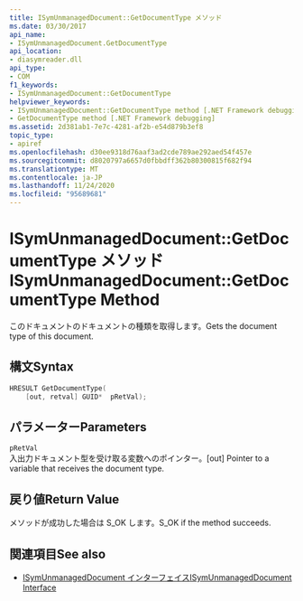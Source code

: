 ```yaml
---
title: ISymUnmanagedDocument::GetDocumentType メソッド
ms.date: 03/30/2017
api_name:
- ISymUnmanagedDocument.GetDocumentType
api_location:
- diasymreader.dll
api_type:
- COM
f1_keywords:
- ISymUnmanagedDocument::GetDocumentType
helpviewer_keywords:
- ISymUnmanagedDocument::GetDocumentType method [.NET Framework debugging]
- GetDocumentType method [.NET Framework debugging]
ms.assetid: 2d381ab1-7e7c-4281-af2b-e54d879b3ef8
topic_type:
- apiref
ms.openlocfilehash: d30ee9318d76aaf3ad2cde789ae292aed54f457e
ms.sourcegitcommit: d8020797a6657d0fbbdff362b80300815f682f94
ms.translationtype: MT
ms.contentlocale: ja-JP
ms.lasthandoff: 11/24/2020
ms.locfileid: "95689681"
---
```

# <a name="isymunmanageddocumentgetdocumenttype-method"></a><span data-ttu-id="750ba-102">ISymUnmanagedDocument::GetDocumentType メソッド</span><span class="sxs-lookup"><span data-stu-id="750ba-102">ISymUnmanagedDocument::GetDocumentType Method</span></span>

<span data-ttu-id="750ba-103">このドキュメントのドキュメントの種類を取得します。</span><span class="sxs-lookup"><span data-stu-id="750ba-103">Gets the document type of this document.</span></span>  
  
## <a name="syntax"></a><span data-ttu-id="750ba-104">構文</span><span class="sxs-lookup"><span data-stu-id="750ba-104">Syntax</span></span>  
  
```cpp  
HRESULT GetDocumentType(  
    [out, retval] GUID*  pRetVal);  
```  
  
## <a name="parameters"></a><span data-ttu-id="750ba-105">パラメーター</span><span class="sxs-lookup"><span data-stu-id="750ba-105">Parameters</span></span>  

 `pRetVal`  
 <span data-ttu-id="750ba-106">入出力ドキュメント型を受け取る変数へのポインター。</span><span class="sxs-lookup"><span data-stu-id="750ba-106">[out] Pointer to a variable that receives the document type.</span></span>  
  
## <a name="return-value"></a><span data-ttu-id="750ba-107">戻り値</span><span class="sxs-lookup"><span data-stu-id="750ba-107">Return Value</span></span>  

 <span data-ttu-id="750ba-108">メソッドが成功した場合は S_OK します。</span><span class="sxs-lookup"><span data-stu-id="750ba-108">S_OK if the method succeeds.</span></span>  
  
## <a name="see-also"></a><span data-ttu-id="750ba-109">関連項目</span><span class="sxs-lookup"><span data-stu-id="750ba-109">See also</span></span>

- [<span data-ttu-id="750ba-110">ISymUnmanagedDocument インターフェイス</span><span class="sxs-lookup"><span data-stu-id="750ba-110">ISymUnmanagedDocument Interface</span></span>](isymunmanageddocument-interface.md)
